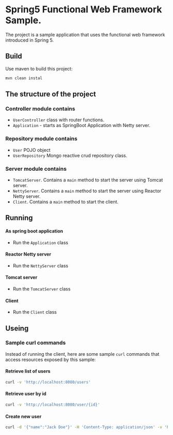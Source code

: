 # Spring5 Functional Web Framework Sample.

The project is a sample application that uses the functional web framework introduced in Spring 5.

## Build

Use maven to build this project:

```bash
mvn clean instal
```  

## The structure of the project

### Controller module contains

- `UserController` class with router functions.
- `Application` - starts as SpringBoot Application with Netty server.

### Repository module contains

- `User` POJO object
- `UserRepository` Mongo reactive crud repository class.

### Server module contains

- `TomcatServer`. Contains a `main` method to start the server using Tomcat server.
- `NettyServer`. Contains a `main` method to start the server using Reactor Netty server.
- `Client`. Contains a `main` method to start the client.

## Running

#### As spring boot application
 - Run the `Application` class
 
#### Reactor Netty server
 - Run the `NettyServer` class

#### Tomcat server
 - Run the `TomcatServer` class

#### Client
 - Run the `Client` class


## Useing

### Sample curl commands

Instead of running the client, here are some sample `curl` commands that access resources exposed
by this sample:

#### Retrieve list of users

```sh
curl -v 'http://localhost:8080/users'
```

#### Retrieve user by id 

```sh
curl -v 'http://localhost:8080/user/{id}'
```

#### Create new user

```sh
curl -d '{"name":"Jack Doe"}' -H 'Content-Type: application/json' -v 'http://localhost:8080/user'
```
